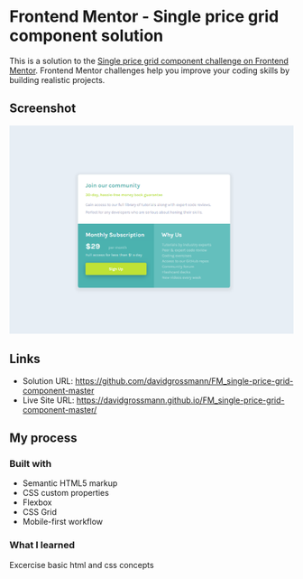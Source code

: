 # Frontend Mentor - Single price grid component solution

This is a solution to the [Single price grid component challenge on Frontend Mentor](https://www.frontendmentor.io/challenges/single-price-grid-component-5ce41129d0ff452fec5abbbc). Frontend Mentor challenges help you improve your coding skills by building realistic projects. 

## Screenshot

![](./screenshot.png)

## Links

- Solution URL: https://github.com/davidgrossmann/FM_single-price-grid-component-master
- Live Site URL: https://davidgrossmann.github.io/FM_single-price-grid-component-master/

## My process

### Built with

- Semantic HTML5 markup
- CSS custom properties
- Flexbox
- CSS Grid
- Mobile-first workflow

### What I learned

Excercise basic html and css concepts
